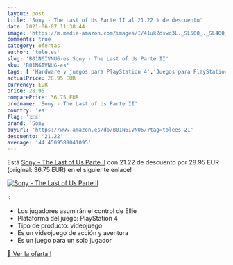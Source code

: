 ```yaml
---
layout: post
title: 'Sony - The Last of Us Parte II al 21.22 % de descuento'
date: 2021-06-07 11:38:44
image: 'https://m.media-amazon.com/images/I/41ukZdswq3L._SL500_._SL400_.jpg'
comments: true
category: ofertas
author: 'tole.es'
slug: 'B01N6IVNU6-es Sony - The Last of Us Parte II'
sku: 'B01N6IVNU6-es'
tags: [ 'Hardware y juegos para PlayStation 4','Juegos para PlayStation 4','Videojuegos','sony', ]
actualPrice: 28.95 EUR
currency: EUR
price: 28.95
comparePrice: 36.75 EUR
prodname: 'Sony - The Last of Us Parte II'
country: 'es'
flag: '🇪🇸'
brand: 'Sony'
buyurl: 'https://www.amazon.es/dp/B01N6IVNU6/?tag=tolees-21'
descuento: '21.22'
average: '44.4509589041095'
---
```


Está [Sony - The Last of Us Parte II](https://www.amazon.es/dp/B01N6IVNU6/?tag=tolees-21) con 21.22 de descuento por 28.95 EUR (original: 36.75 EUR) en el siguiente enlace!

[![Sony - The Last of Us Parte II](https://m.media-amazon.com/images/I/41ukZdswq3L._SL500_._SL400_.jpg)](https://www.amazon.es/dp/B01N6IVNU6/?tag=tolees-21)

ℹ️:

- Los jugadores asumirán el control de Ellie
- Plataforma del juego: PlayStation 4
- Tipo de producto: videojuego
- Es un videojuego de acción y aventura
- Es un juego para un solo jugador

[🛒 Ver la oferta!!](https://www.amazon.es/dp/B01N6IVNU6/?tag=tolees-21)
